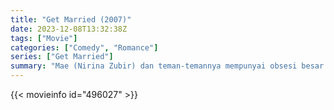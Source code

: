 ```yaml
---
title: "Get Married (2007)"
date: 2023-12-08T13:32:38Z
tags: ["Movie"]
categories: ["Comedy", "Romance"]
series: ["Get Married"]
summary: "Mae (Nirina Zubir) dan teman-temannya mempunyai obsesi besar untuk menjadi orang besar namun malah berakhir menjadi sesuatu yang tidak mereka impikan. Jadilah mereka anak-anak muda frustasi yang menghabiskan hari-hari bersama di sebuah gubuk di pinggir..."
---
```


<mux-player stream-type="on-demand"
src="https://kp3d-my.sharepoint.com/personal/ryoo_kp3d_onmicrosoft_com/_layouts/15/download.aspx?share=ETGN0QjF5LhNnCmdPNKJHN4B9RBZ3FwGk_Jdi_-QFRbMyw" prefer-playback="mse" controls>

</mux-player>


{{< movieinfo id="496027" >}}

<script src="https://cdn.jsdelivr.net/npm/@mux/mux-player"></script>

 <script type="application/ld+json ">
{
"@context": "https://schema.org/",
"@type": "VideoObject",
"name": "Get Married (2007)",
"contentUrl": "https://stream.mux.com/EZdszqs01Vu01ASde6h9UNmkA9mHQQJtjuxgZzj2rlq1c.m3u8",
"thumbnailUrl": "https://www.themoviedb.org/t/p/original/5bY5u6XIHvcc6FinAtOL4MXdtxz.jpg?width=314&fit_mode=preserve&time=25",
"uploadDate": "2023-12-08T13:32:38Z",
}

</script>
